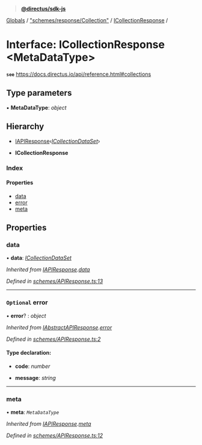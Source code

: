 > **[@directus/sdk-js](../README.md)**

[Globals](../README.md) / ["schemes/response/Collection"](../modules/_schemes_response_collection_.md) / [ICollectionResponse](_schemes_response_collection_.icollectionresponse.md) /

# Interface: ICollectionResponse <**MetaDataType**>

**`see`** https://docs.directus.io/api/reference.html#collections

## Type parameters

▪ **MetaDataType**: *object*

## Hierarchy

  * [IAPIResponse](_schemes_apiresponse_.iapiresponse.md)‹*[ICollectionDataSet](_schemes_response_collection_.icollectiondataset.md)*›

  * **ICollectionResponse**

### Index

#### Properties

* [data](_schemes_response_collection_.icollectionresponse.md#data)
* [error](_schemes_response_collection_.icollectionresponse.md#optional-error)
* [meta](_schemes_response_collection_.icollectionresponse.md#meta)

## Properties

###  data

• **data**: *[ICollectionDataSet](_schemes_response_collection_.icollectiondataset.md)*

*Inherited from [IAPIResponse](_schemes_apiresponse_.iapiresponse.md).[data](_schemes_apiresponse_.iapiresponse.md#data)*

*Defined in [schemes/APIResponse.ts:13](https://github.com/direcuts/sdk-js/tree/master/schemes/APIResponse.ts#L13)*

___

### `Optional` error

• **error**? : *object*

*Inherited from [IAbstractAPIResponse](_schemes_apiresponse_.iabstractapiresponse.md).[error](_schemes_apiresponse_.iabstractapiresponse.md#optional-error)*

*Defined in [schemes/APIResponse.ts:2](https://github.com/direcuts/sdk-js/tree/master/schemes/APIResponse.ts#L2)*

#### Type declaration:

* **code**: *number*

* **message**: *string*

___

###  meta

• **meta**: *`MetaDataType`*

*Inherited from [IAPIResponse](_schemes_apiresponse_.iapiresponse.md).[meta](_schemes_apiresponse_.iapiresponse.md#meta)*

*Defined in [schemes/APIResponse.ts:12](https://github.com/direcuts/sdk-js/tree/master/schemes/APIResponse.ts#L12)*